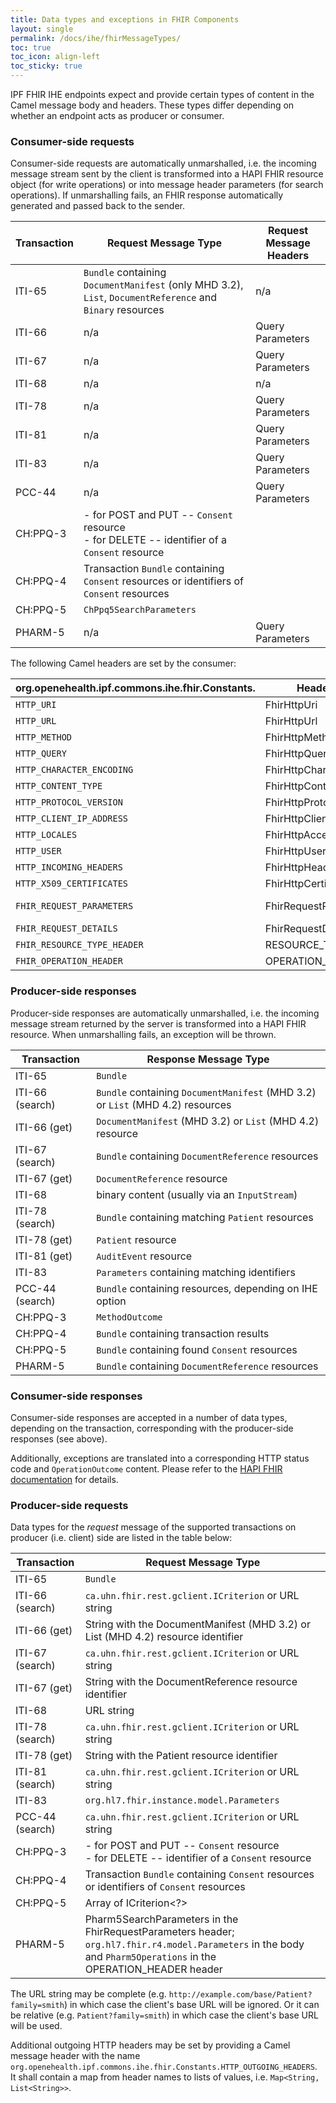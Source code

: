 ```yaml
---
title: Data types and exceptions in FHIR Components
layout: single
permalink: /docs/ihe/fhirMessageTypes/
toc: true
toc_icon: align-left
toc_sticky: true
---
```



IPF FHIR IHE endpoints expect and provide certain types of content in the Camel message body and headers.
These types differ depending on whether an endpoint acts as producer or consumer.

### Consumer-side requests

Consumer-side requests are automatically unmarshalled, i.e. the incoming message stream sent by the client 
is transformed into a HAPI FHIR resource object (for write operations) or into message header parameters
 (for search operations).
If unmarshalling fails, an FHIR response automatically generated and passed back to the sender.

| Transaction | Request Message Type                                                                                      | Request Message Headers |
|-------------|-----------------------------------------------------------------------------------------------------------|-------------------------|
| ITI-65      | `Bundle` containing `DocumentManifest` (only MHD 3.2), `List`, `DocumentReference` and `Binary` resources | n/a                     |
| ITI-66      | n/a                                                                                                       | Query Parameters        |
| ITI-67      | n/a                                                                                                       | Query Parameters        |
| ITI-68      | n/a                                                                                                       | n/a                     |
| ITI-78      | n/a                                                                                                       | Query Parameters        |
| ITI-81      | n/a                                                                                                       | Query Parameters        |
| ITI-83      | n/a                                                                                                       | Query Parameters        |
| PCC-44      | n/a                                                                                                       | Query Parameters        |
| CH:PPQ-3    | - for POST and PUT -- `Consent` resource<br/>- for DELETE -- identifier of a `Consent` resource           |                         | 
| CH:PPQ-4    | Transaction `Bundle` containing `Consent` resources or identifiers of `Consent` resources                 |                         |
| CH:PPQ-5    | `ChPpq5SearchParameters`                                                                                  |                         |
| PHARM-5     | n/a                                                                                                       | Query Parameters        |

The following Camel headers are set by the consumer:

| org.openehealth.ipf.commons.ihe.fhir.Constants. | Header Name               | Content                                                                                     |
|-------------------------------------------------|---------------------------|---------------------------------------------------------------------------------------------|
| `HTTP_URI`                                      | FhirHttpUri               | `HttpServletRequest#getRequestURI()`                                                        |
| `HTTP_URL`                                      | FhirHttpUrl               | `HttpServletRequest#getRequestURL().toString()`                                             |
| `HTTP_METHOD`                                   | FhirHttpMethod            | `HttpServletRequest#getMethod()`                                                            |
| `HTTP_QUERY`                                    | FhirHttpQuery             | `httpServletRequest.getQueryString()`                                                       |
| `HTTP_CHARACTER_ENCODING`                       | FhirHttpCharacterEncoding | `httpServletRequest.getCharacterEncoding()`                                                 |
| `HTTP_CONTENT_TYPE`                             | FhirHttpContentType       | `httpServletRequest.getContentType()`                                                       |
| `HTTP_PROTOCOL_VERSION`                         | FhirHttpProtocolVersion   | `httpServletRequest.getProtocol()`                                                          |
| `HTTP_CLIENT_IP_ADDRESS`                        | FhirHttpClientIpAddress   | `httpServletRequest.getRemoteAddr()`                                                        |
| `HTTP_LOCALES`                                  | FhirHttpAcceptLanguage    | `Collections.list(httpServletRequest.getLocales())`                                         |
| `HTTP_USER`                                     | FhirHttpUserPrincipal     | `httpServletRequest.getUserPrincipal()`                                                     |
| `HTTP_INCOMING_HEADERS`                         | FhirHttpHeaders           | `Map<String, List<String>>` of HTTP headers                                                 |
| `HTTP_X509_CERTIFICATES`                        | FhirHttpCertificates      | `httpServletRequest.getAttribute(X509Certificate.class.getName())`                          |
| `FHIR_REQUEST_PARAMETERS`                       | FhirRequestParameters     | for Queries: Subclass of `FhirSearchParameters`, containing all populated search parameters |
| `FHIR_REQUEST_DETAILS`                          | FhirRequestDetails        | HAPI FHIR `RequestDetails` object                                                           |
| `FHIR_RESOURCE_TYPE_HEADER`                     | RESOURCE_TYPE_HEADER      | Type of FHIR resource the current requests refers to                                        |
| `FHIR_OPERATION_HEADER`                         | OPERATION_HEADER          | FHIR operation of the current request                                                       |

### Producer-side responses

Producer-side responses are automatically unmarshalled, i.e. the incoming message stream returned by the server 
is transformed into a HAPI FHIR resource. When unmarshalling fails, an exception will be thrown.

| Transaction     | Response Message Type                                                          |
|-----------------|--------------------------------------------------------------------------------|
| ITI-65          | `Bundle`                                                                       |
| ITI-66 (search) | `Bundle` containing `DocumentManifest` (MHD 3.2) or `List` (MHD 4.2) resources |
| ITI-66 (get)    | `DocumentManifest` (MHD 3.2) or `List` (MHD 4.2) resource                      |
| ITI-67 (search) | `Bundle` containing `DocumentReference` resources                              |
| ITI-67 (get)    | `DocumentReference` resource                                                   |
| ITI-68          | binary content (usually via an `InputStream`)                                  |
| ITI-78 (search) | `Bundle` containing matching `Patient` resources                               |
| ITI-78 (get)    | `Patient` resource                                                             |
| ITI-81 (get)    | `AuditEvent` resource                                                          |
| ITI-83          | `Parameters` containing matching identifiers                                   |
| PCC-44 (search) | `Bundle` containing resources, depending on IHE option                         |
| CH:PPQ-3        | `MethodOutcome`                                                                |
| CH:PPQ-4        | `Bundle` containing transaction results                                        |
| CH:PPQ-5        | `Bundle` containing found `Consent` resources                                  |
| PHARM-5         | `Bundle` containing `DocumentReference` resources                              |

### Consumer-side responses

Consumer-side responses are accepted in a number of data types, depending on the transaction, corresponding with
the producer-side responses (see above).

Additionally, exceptions are translated into a corresponding HTTP status code and `OperationOutcome` content.
Please refer to the [HAPI FHIR documentation](http://hapifhir.io/doc_rest_server.html#ExceptionError_Handling)
for details.

### Producer-side requests

Data types for the *request* message of the supported transactions on producer (i.e. client) side are listed in the table below:

| Transaction     | Request Message Type                                                                                                                                             |
|-----------------|------------------------------------------------------------------------------------------------------------------------------------------------------------------| 
| ITI-65          | `Bundle`                                                                                                                                                         |
| ITI-66 (search) | `ca.uhn.fhir.rest.gclient.ICriterion` or URL string                                                                                                              |
| ITI-66 (get)    | String with the DocumentManifest (MHD 3.2) or List (MHD 4.2)  resource identifier                                                                                |
| ITI-67 (search) | `ca.uhn.fhir.rest.gclient.ICriterion` or URL string                                                                                                              |
| ITI-67 (get)    | String with the DocumentReference resource identifier                                                                                                            |
| ITI-68          | URL string                                                                                                                                                       |
| ITI-78 (search) | `ca.uhn.fhir.rest.gclient.ICriterion` or URL string                                                                                                              |
| ITI-78 (get)    | String with the Patient resource identifier                                                                                                                      |
| ITI-81 (search) | `ca.uhn.fhir.rest.gclient.ICriterion` or URL string                                                                                                              |
| ITI-83          | `org.hl7.fhir.instance.model.Parameters`                                                                                                                         |
| PCC-44 (search) | `ca.uhn.fhir.rest.gclient.ICriterion` or URL string                                                                                                              |
| CH:PPQ-3        | - for POST and PUT -- `Consent` resource<br/>- for DELETE -- identifier of a `Consent` resource                                                                  |
| CH:PPQ-4        | Transaction `Bundle` containing `Consent` resources or identifiers of `Consent` resources                                                                        |
| CH:PPQ-5        | Array of ICriterion<?>                                                                                                                                           |
| PHARM-5         | Pharm5SearchParameters in the FhirRequestParameters header; `org.hl7.fhir.r4.model.Parameters` in the body and `Pharm5Operations` in the OPERATION_HEADER header |

The URL string may be complete (e.g. `http://example.com/base/Patient?family=smith`) in which case the client's base URL will be ignored. 
Or it can be relative (e.g. `Patient?family=smith`) in which case the client's base URL will be used.

Additional outgoing HTTP headers may be set by providing a Camel message header with the 
name `org.openehealth.ipf.commons.ihe.fhir.Constants.HTTP_OUTGOING_HEADERS`.  
It shall contain a map from header names to lists of values, i.e. `Map<String, List<String>>`.
